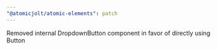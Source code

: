 ```yaml
---
"@atomicjolt/atomic-elements": patch
---
```


Removed internal DropdownButton component in favor of directly using Button
